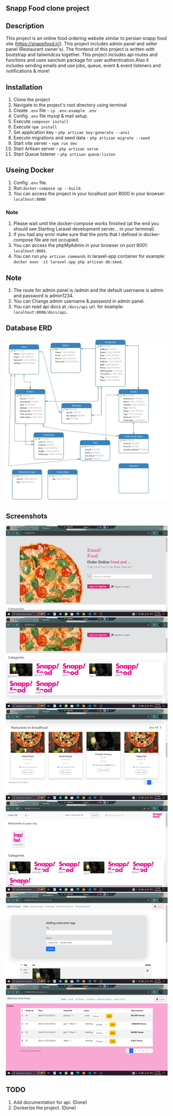 ## Snapp Food clone project

## Description
This project is an online food ordering website similar to persian snapp food site (https://snappfood.ir/). This project includes admin panel and seller panel (Restaurant owner's). The frontend of this project is written with bootstrap and taliwindcss together.
This project includes api routes and functions and uses sanctum package for user authentication.Also it includes sending emails and use jobs, queue, event & event listeners and notifications & more!

## Installation
1. Clone the project
2. Navigate to the project's root directory using terminal
3. Create `.env` file - `cp .env.example .env`
4. Config `.env` file mysql & mail setup.
5. Execute `composer install`
6. Execute `npm install`
7. Set application key - `php artisan key:generate --ansi`
8. Execute migrations and seed data - `php artisan migrate --seed`
9. Start vite server - `npm run dev`
10. Start Artisan server - `php artisan serve`
11. Start Queue listener - `php artisan queue:listen`

## Useing Docker
1. Config `.env` file.
2. Run `docker-compose up --build`.
3. You can access the project in your localhost port 8000 in your browser: `localhost:8000`
### Note
1. Please wait until the docker-compose works finished (at the end you should see Starting Laravel development server... in your terminal).
2. If you had any error make sure that the ports that I defined in docker-compose file are not occupied.
3. You can access the phpMyAdmin in your browser on port 8001: `localhost:8001`.
4. You can run `php artisan commands` in laravel-app container for example: `docker exec -it laravel-app php artisan db:seed`.

## Note
1. The route for admin panel is /admin and the default username is admin and password is admin1234.
2. You can Change admin username & password in admin panel.
3. You can read api docs at `/docs/api` url. for example: `localhost:8000/docs/api`.

## Database ERD
![Alt text](/public/screenshots/Diagram.jpg?raw=true "Optional Title")

## Screenshots
![Alt text](/public/screenshots/1.jpg?raw=true "Optional Title") 
![Alt text](/public/screenshots/2.jpg?raw=true "Optional Title") 
![Alt text](/public/screenshots/3.jpg?raw=true "Optional Title") 
![Alt text](/public/screenshots/4.jpg?raw=true "Optional Title") 
![Alt text](/public/screenshots/5.jpg?raw=true "Optional Title") 
![Alt text](/public/screenshots/6.jpg?raw=true "Optional Title") 

## TODO
1. Add documentation for api. (Done)
2. Dockerize the project. (Done)
